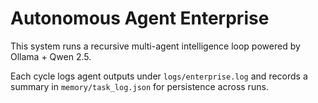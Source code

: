 # Autonomous Agent Enterprise

This system runs a recursive multi-agent intelligence loop powered by Ollama + Qwen 2.5.

Each cycle logs agent outputs under `logs/enterprise.log` and records a summary
in `memory/task_log.json` for persistence across runs.
